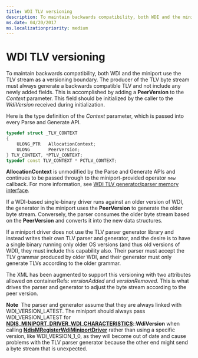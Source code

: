 ```yaml
---
title: WDI TLV versioning
description: To maintain backwards compatibility, both WDI and the miniport use the TLV stream as a versioning boundary.
ms.date: 04/20/2017
ms.localizationpriority: medium
---
```


# WDI TLV versioning


To maintain backwards compatibility, both WDI and the miniport use the TLV stream as a versioning boundary. The producer of the TLV byte stream must always generate a backwards compatible TLV and not include any newly added fields. This is accomplished by adding a **PeerVersion** to the *Context* parameter. This field should be initialized by the caller to the *WdiVersion* received during initialization.

Here is the type definition of the *Context* parameter, which is passed into every Parse and Generate API.

```C++
typedef struct _TLV_CONTEXT
{
    ULONG_PTR   AllocationContext;
    ULONG       PeerVersion;
} TLV_CONTEXT, *PTLV_CONTEXT;
typedef const TLV_CONTEXT * PCTLV_CONTEXT;
```

**AllocationContext** is unmodified by the Parse and Generate APIs and continues to be passed through to the miniport-provided operator `new` callback. For more information, see [WDI TLV generator/parser memory interface](wdi-tlv-generator-parser-memory-interface.md).

If a WDI-based single-binary driver runs against an older version of WDI, the generator in the miniport uses the **PeerVersion** to generate the older byte stream. Conversely, the parser consumes the older byte stream based on the **PeerVersion** and converts it into the new data structures.

If a miniport driver does not use the TLV parser generator library and instead writes their own TLV parser and generator, and the desire is to have a single binary running only older OS versions (and thus old versions of WDI), they must include this capability also. Their parser must accept the TLV grammar produced by older WDI, and their generator must only generate TLVs according to the older grammar.

The XML has been augmented to support this versioning with two attributes allowed on containerRefs: *versionAdded* and *versionRemoved*. This is what drives the parser and generator to adjust the byte stream according to the peer version.

**Note**  The parser and generator assume that they are always linked with WDI\_VERSION\_LATEST. The miniport should always pass WDI\_VERSION\_LATEST for [**NDIS\_MINIPORT\_DRIVER\_WDI\_CHARACTERISTICS**](/windows-hardware/drivers/ddi/dot11wdi/ns-dot11wdi-_ndis_miniport_driver_wdi_characteristics)::**WdiVersion** when calling [**NdisMRegisterWdiMiniportDriver**](/windows-hardware/drivers/ddi/dot11wdi/nf-dot11wdi-ndismregisterwdiminiportdriver) rather than using a specific version, like WDI\_VERSION\_1\_0, as they will become out of date and cause problems with the TLV parser generator because the other end might send a byte stream that is unexpected.

 

 

